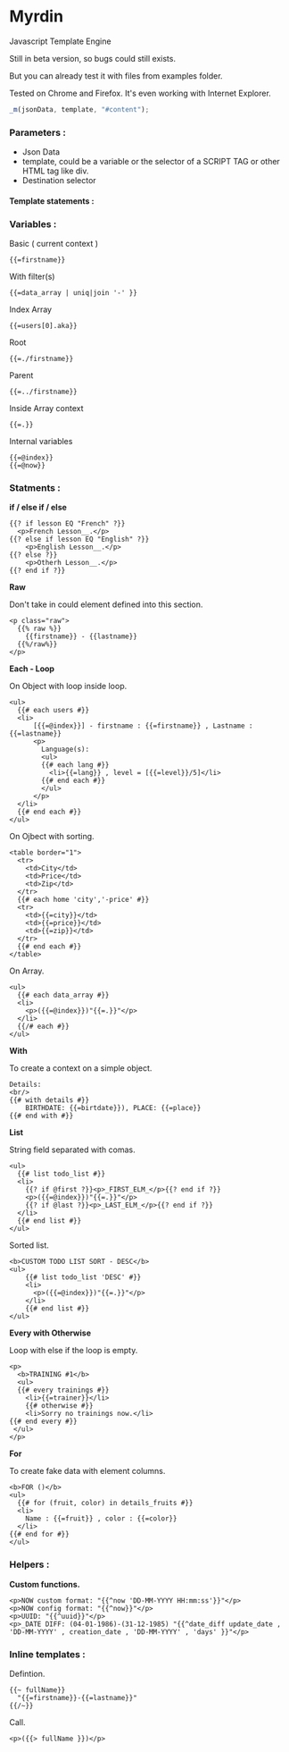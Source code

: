 # Myrdin
Javascript Template Engine

Still in beta version, so bugs could still exists.

But you can already test it with files from examples folder.

Tested on Chrome and Firefox.
It's even working with Internet Explorer.

```javascript
_m(jsonData, template, "#content");
```

### **Parameters :**

* Json Data 
* template, could be a variable or the selector of a SCRIPT TAG or other HTML tag like div.
* Destination selector

#### **Template statements :**

### **Variables :**

Basic ( current context )
```
{{=firstname}}
```

With filter(s)
```
{{=data_array | uniq|join '-' }}
```

Index Array
```
{{=users[0].aka}}
```

Root
```
{{=./firstname}}
```

Parent
```
{{=../firstname}}
```

Inside Array context
```
{{=.}}
```

Internal variables
```
{{=@index}}
{{=@now}}
```

### **Statments :**

**if / else if / else**

```
{{? if lesson EQ "French" ?}}
  <p>French Lesson__.</p>
{{? else if lesson EQ "English" ?}}
	<p>English Lesson__.</p>  
{{? else ?}}            
	<p>Otherh Lesson__.</p>
{{? end if ?}}
```

**Raw**

Don't take in could element defined into this section.
```
<p class="raw">
  {{% raw %}}
    {{firstname}} - {{lastname}}
  {{%/raw%}}				
</p>
```

**Each - Loop**

On Object with loop inside loop.
```
<ul>
  {{# each users #}}
  <li>
      [{{=@index}}] - firstname : {{=firstname}} , Lastname : {{=lastname}}
      <p>
        Language(s):
        <ul>
        {{# each lang #}}
          <li>{{=lang}} , level = [{{=level}}/5]</li>
        {{# end each #}}
        </ul>						
      </p>        
  </li>
  {{# end each #}}  
</ul>
```

On Ojbect with sorting.
```
<table border="1">
  <tr>
    <td>City</td>
    <td>Price</td>
    <td>Zip</td>
  </tr>
  {{# each home 'city','-price' #}}
  <tr>
    <td>{{=city}}</td>
    <td>{{=price}}</td>
    <td>{{=zip}}</td>
  </tr>
  {{# end each #}}
</table>
```

On Array.
```
<ul>		
  {{# each data_array #}}
  <li>
    <p>({{=@index}})"{{=.}}"</p>
  </li>
  {{/# each #}}
</ul>		
```

**With**

To create a context on a simple object.

```
Details:
<br/>
{{# with details #}}
  	BIRTHDATE: {{=birtdate}}), PLACE: {{=place}}
{{# end with #}}    
```

**List**

String field separated with comas.

```
<ul>		
  {{# list todo_list #}}
  <li>
    {{? if @first ?}}<p>_FIRST_ELM_</p>{{? end if ?}}
    <p>({{=@index}})"{{=.}}"</p>
    {{? if @last ?}}<p>_LAST_ELM_</p>{{? end if ?}}  
  </li>
  {{# end list #}}
</ul>  
```

Sorted list.

```
<b>CUSTOM TODO LIST SORT - DESC</b>
<ul>		
    {{# list todo_list 'DESC' #}}
    <li>
      <p>({{=@index}})"{{=.}}"</p>
    </li>
    {{# end list #}}
</ul>  
```

**Every with Otherwise**

Loop with else if the loop is empty.

```
<p>
  <b>TRAINING #1</b>
  <ul>
  {{# every trainings #}}
    <li>{{=trainer}}</li>
	{{# otherwise #}}
  	<li>Sorry no trainings now.</li>
{{# end every #}}
 </ul>
</p>
```

**For**

To create fake data with element columns.

```
<b>FOR ()</b>
<ul>		
  {{# for (fruit, color) in details_fruits #}}
  <li>
    Name : {{=fruit}} , color : {{=color}}
  </li>
{{# end for #}}
</ul>
```

### **Helpers :**

**Custom functions.**

```
<p>NOW custom format: "{{^now 'DD-MM-YYYY HH:mm:ss'}}"</p>
<p>NOW config format: "{{^now}}"</p>
<p>UUID: "{{^uuid}}"</p>
<p>_DATE DIFF: (04-01-1986)-(31-12-1985) "{{^date_diff update_date , 'DD-MM-YYYY' , creation_date , 'DD-MM-YYYY' , 'days' }}"</p>
```

### **Inline templates :**

Defintion.

```
{{~ fullName}}
  "{{=firstname}}-{{=lastname}}"
{{/~}}	
```

Call.

```
<p>({{> fullName }})</p>
```
